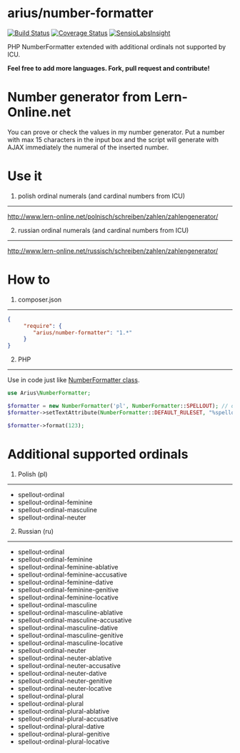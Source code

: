 # arius/number-formatter
[![Build Status](https://travis-ci.org/arius86/number-formatter.svg?branch=master)](https://travis-ci.org/arius86/number-formatter)
[![Coverage Status](https://coveralls.io/repos/arius86/number-formatter/badge.svg?branch=master)](https://coveralls.io/r/arius86/number-formatter?branch=master)
[![SensioLabsInsight](https://insight.sensiolabs.com/projects/87742c9a-446c-4635-9a9a-b277405cb3a1/mini.png)](https://insight.sensiolabs.com/projects/87742c9a-446c-4635-9a9a-b277405cb3a1)

PHP NumberFormatter extended with additional ordinals not supported by ICU.

**Feel free to add more languages. Fork, pull request and contribute!**

Number generator from Lern-Online.net
======
You can prove or check the values in my number generator.
Put a number with max 15 characters in the input box and the script will generate with AJAX immediately the numeral of the inserted number.

Use it
======

1. polish ordinal numerals (and cardinal numbers from ICU)
----------------------------
http://www.lern-online.net/polnisch/schreiben/zahlen/zahlengenerator/

2. russian ordinal numerals (and cardinal numbers from ICU)
----------------------------
http://www.lern-online.net/russisch/schreiben/zahlen/zahlengenerator/

How to
======

1. composer.json
----------------------------

```json
{
     "require": {
        "arius/number-formatter": "1.*"
     }
}
```

2. PHP
-------

Use in code just like [NumberFormatter class](http://php.net/manual/en/class.numberformatter.php).

```php
use Arius\NumberFormatter;

$formatter = new NumberFormatter('pl', NumberFormatter::SPELLOUT); // or 'ru' for russian
$formatter->setTextAttribute(NumberFormatter::DEFAULT_RULESET, "%spellout-ordinal");

$formatter->format(123);
```

Additional supported ordinals
=============================

1. Polish (pl)
--------------

- spellout-ordinal
- spellout-ordinal-feminine
- spellout-ordinal-masculine
- spellout-ordinal-neuter

2. Russian (ru)
--------------

- spellout-ordinal
- spellout-ordinal-feminine
- spellout-ordinal-feminine-ablative
- spellout-ordinal-feminine-accusative
- spellout-ordinal-feminine-dative
- spellout-ordinal-feminine-genitive
- spellout-ordinal-feminine-locative
- spellout-ordinal-masculine
- spellout-ordinal-masculine-ablative
- spellout-ordinal-masculine-accusative
- spellout-ordinal-masculine-dative
- spellout-ordinal-masculine-genitive
- spellout-ordinal-masculine-locative
- spellout-ordinal-neuter
- spellout-ordinal-neuter-ablative
- spellout-ordinal-neuter-accusative
- spellout-ordinal-neuter-dative
- spellout-ordinal-neuter-genitive
- spellout-ordinal-neuter-locative
- spellout-ordinal-plural 
- spellout-ordinal-plural 
- spellout-ordinal-plural-ablative
- spellout-ordinal-plural-accusative
- spellout-ordinal-plural-dative
- spellout-ordinal-plural-genitive
- spellout-ordinal-plural-locative


